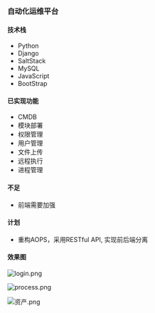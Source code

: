 ### 自动化运维平台

#### 技术栈
- Python
- Django
- SaltStack
- MySQL
- JavaScript
- BootStrap

#### 已实现功能
- CMDB
- 模块部署
- 权限管理
- 用户管理
- 文件上传
- 远程执行
- 进程管理

#### 不足
- 前端需要加强

#### 计划

- 重构AOPS，采用RESTful API, 实现前后端分离

#### 效果图

![login.png](http://upload-images.jianshu.io/upload_images/2814024-bfde367250a7aceb.png?imageMogr2/auto-orient/strip%7CimageView2/2/w/1240)

![process.png](http://upload-images.jianshu.io/upload_images/2814024-17ad3d418f5dca0e.png?imageMogr2/auto-orient/strip%7CimageView2/2/w/1240)

![资产.png](http://upload-images.jianshu.io/upload_images/2814024-1f0455c03f6a77db.png?imageMogr2/auto-orient/strip%7CimageView2/2/w/1240)
